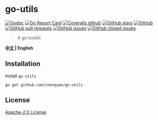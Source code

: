 # go-utils
[![Godoc](https://img.shields.io/badge/godoc-reference-brightgreen)](https://pkg.go.dev/github.com/chenquan/go-utils)
[![Go Report Card](https://goreportcard.com/badge/github.com/chenquan/go-utils)](https://goreportcard.com/report/github.com/chenquan/go-utils)
[![Coveralls github](https://img.shields.io/coveralls/github/chenquan/go-utils)](https://coveralls.io/github/chenquan/go-utils)
[![GitHub stars](https://img.shields.io/github/stars/chenquan/go-utils)](https://github.com/chenquan/go-utils/stargazers)
[![GitHub](https://img.shields.io/github/license/chenquan/go-utils)](https://github.com/chenquan/go-utils/blob/master/LICENSE)
[![GitHub pull requests](https://img.shields.io/github/issues-pr-raw/chenquan/go-utils)](https://github.com/chenquan/go-utils/pulls)
[![GitHub issues](https://img.shields.io/github/issues/chenquan/go-utils)](https://github.com/chenquan/go-utils/issues)
[![GitHub closed issues](https://img.shields.io/github/issues-closed/chenquan/go-utils?color=red)](https://github.com/chenquan/go-utils/issues?q=is%3Aissue+is%3Aclosed)

> A go toolkit

**[中文](README.md) | English**

## Installation

Install `go-utils`

```shell
go get github.com/chenquan/go-utils
```

## License

[Apache-2.0 License](https://github.com/chenquan/go-utils/blob/master/LICENSE)
